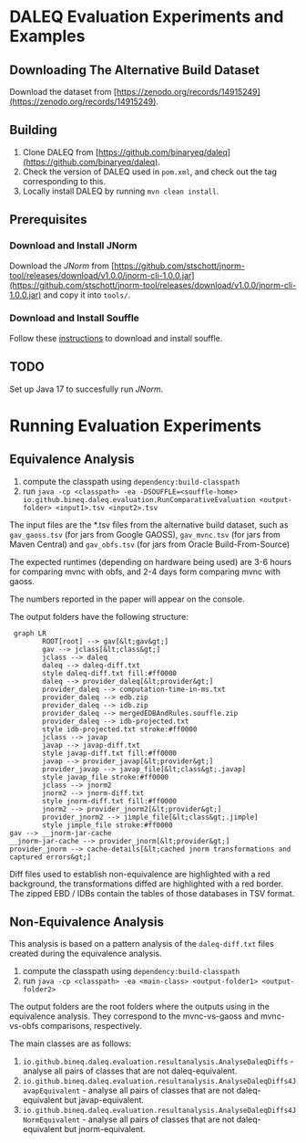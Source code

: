 # DALEQ Evaluation Experiments and Examples

## Downloading The Alternative Build Dataset

Download the dataset from [https://zenodo.org/records/14915249](https://zenodo.org/records/14915249). 

## Building 

1. Clone DALEQ from [https://github.com/binaryeq/daleq](https://github.com/binaryeq/daleq).
2. Check the version of DALEQ used in `pom.xml`, and check out the tag corresponding to this. 
3. Locally install DALEQ by running `mvn clean install`.

## Prerequisites

### Download and Install JNorm

Download the *JNorm* from [https://github.com/stschott/jnorm-tool/releases/download/v1.0.0/jnorm-cli-1.0.0.jar](https://github.com/stschott/jnorm-tool/releases/download/v1.0.0/jnorm-cli-1.0.0.jar) and copy it into `tools/`.

### Download and Install Souffle

Follow these [instructions](https://souffle-lang.github.io/install) to download and install souffle.

## TODO

Set up Java 17 to succesfully run *JNorm*.

# Running Evaluation Experiments

## Equivalence Analysis

1. compute the classpath using `dependency:build-classpath`
2. run `java -cp <classpath> -ea -DSOUFFLE=<souffle-home> io.github.bineq.daleq.evaluation.RunComparativeEvaluation <output-folder> <input1>.tsv <input2>.tsv`

The input files are the *.tsv files from the alternative build dataset,
such as `gav_gaoss.tsv` (for jars from Google GAOSS), `gav_mvnc.tsv` (for jars from Maven Central) and
`gav_obfs.tsv` (for jars from Oracle Build-From-Source)

The expected runtimes (depending on hardware being used) are 3-6 hours for comparing mvnc with obfs, and 2-4 days form comparing mvnc with gaoss. 

The numbers reported in the paper will appear on the console.

The output folders have the following structure:

```mermaid
 graph LR
        ROOT[root] --> gav[&lt;gav&gt;]
        gav --> jclass[&lt;class&gt;]
        jclass --> daleq
        daleq --> daleq-diff.txt
        style daleq-diff.txt fill:#ff0000
        daleq --> provider_daleq[&lt;provider&gt;]
        provider_daleq --> computation-time-in-ms.txt
        provider_daleq --> edb.zip
        provider_daleq --> idb.zip
        provider_daleq --> mergedEDBAndRules.souffle.zip
        provider_daleq --> idb-projected.txt
        style idb-projected.txt stroke:#ff0000
        jclass --> javap
        javap --> javap-diff.txt
        style javap-diff.txt fill:#ff0000
        javap --> provider_javap[&lt;provider&gt;]
        provider_javap --> javap_file[&lt;class&gt;.javap]
        style javap_file stroke:#ff0000
        jclass --> jnorm2
        jnorm2 --> jnorm-diff.txt
        style jnorm-diff.txt fill:#ff0000
        jnorm2 --> provider_jnorm2[&lt;provider&gt;]
        provider_jnorm2 --> jimple_file[&lt;class&gt;.jimple]
        style jimple_file stroke:#ff0000
gav --> __jnorm-jar-cache
__jnorm-jar-cache --> provider_jnorm[&lt;provider&gt;]
provider_jnorm --> cache-details[&lt;cached jnorm transformations and captured errors&gt;]
```

Diff files used to establish non-equivalence are highlighted with a red background, the 
transformations diffed are highlighted with a red border. 
The zipped EBD / IDBs contain the tables of those databases in TSV format.

## Non-Equivalence Analysis

This analysis is based on a pattern analysis of the `daleq-diff.txt` files created 
during the equivalence analysis.

1. compute the classpath using `dependency:build-classpath`
2. run `java -cp <classpath> -ea <main-class> <output-folder1> <output-folder2>`

The output folders are the root folders where the outputs using in the equivalence analysis. 
They correspond to the mvnc-vs-gaoss and mvnc-vs-obfs comparisons, respectively.

The main classes are as follows:

1. `io.github.bineq.daleq.evaluation.resultanalysis.AnalyseDaleqDiffs` - analyse all pairs of classes that are not daleq-equivalent.
2. `io.github.bineq.daleq.evaluation.resultanalysis.AnalyseDaleqDiffs4JavapEquivalent` - analyse all pairs of classes that are not daleq-equivalent but javap-equivalent. 
3. `io.github.bineq.daleq.evaluation.resultanalysis.AnalyseDaleqDiffs4JNormEquivalent` - analyse all pairs of classes that are not daleq-equivalent but jnorm-equivalent.









